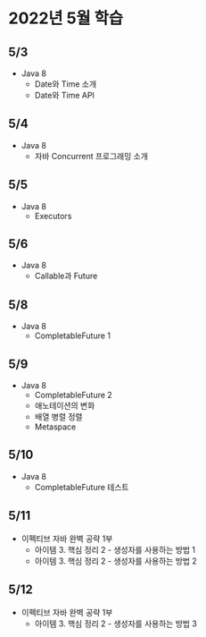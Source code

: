 # 2022년 5월 학습

## 5/3

- Java 8
  - Date와 Time 소개
  - Date와 Time API

## 5/4

- Java 8
  - 자바 Concurrent 프로그래밍 소개

## 5/5

- Java 8
  - Executors

## 5/6

- Java 8
  - Callable과 Future

## 5/8

- Java 8
  - CompletableFuture 1

## 5/9

- Java 8
  - CompletableFuture 2
  - 애노테이션의 변화
  - 배열 병렬 정렬
  - Metaspace

## 5/10

- Java 8
  - CompletableFuture 테스트

## 5/11

- 이펙티브 자바 완벽 공략 1부
  - 아이템 3. 핵심 정리 2 - 생성자를 사용하는 방법 1
  - 아이템 3. 핵심 정리 2 - 생성자를 사용하는 방법 2

## 5/12

- 이펙티브 자바 완벽 공략 1부
  - 아이템 3. 핵심 정리 2 - 생성자를 사용하는 방법 3
